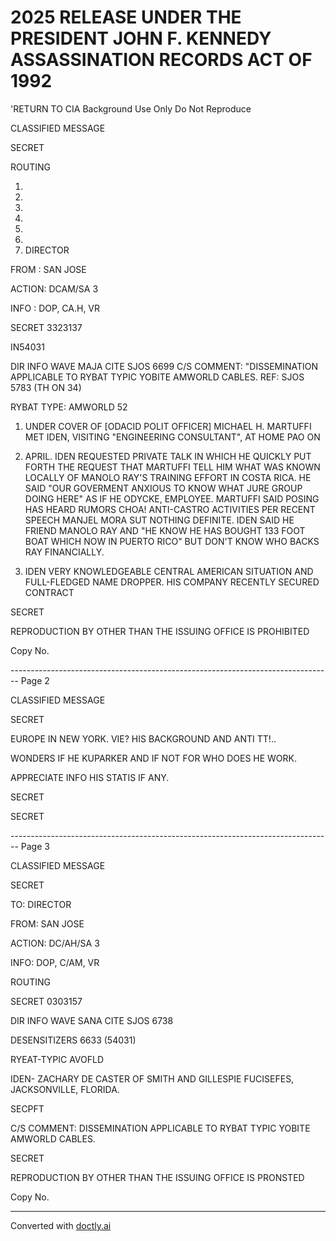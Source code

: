 # 2025 RELEASE UNDER THE PRESIDENT JOHN F. KENNEDY ASSASSINATION RECORDS ACT OF 1992

'RETURN TO CIA
Background Use Only
Do Not Reproduce

CLASSIFIED MESSAGE

SECRET

ROUTING

1. 
2. 
3. 
4. 
5. 
6. 
10. DIRECTOR

FROM : SAN JOSE

ACTION: DCAM/SA 3

INFO : DOP, CA.H, VR

SECRET 3323137

IN54031

DIR INFO WAVE MAJA CITE SJOS 6699 C/S COMMENT: "DISSEMINATION APPLICABLE
TO RYBAT TYPIC YOBITE AMWORLD CABLES.
REF: SJOS 5783 (TH ON 34)

RYBAT TYPE: AMWORLD 52

1. UNDER COVER OF [ODACID POLIT OFFICER] MICHAEL H. MARTUFFI
   MET IDEN, VISITING "ENGINEERING CONSULTANT", AT HOME PAO ON
2. APRIL. IDEN REQUESTED PRIVATE TALK IN WHICH HE QUICKLY PUT
   FORTH THE REQUEST THAT MARTUFFI TELL HIM WHAT WAS KNOWN LOCALLY
   OF MANOLO RAY'S TRAINING EFFORT IN COSTA RICA. HE SAID "OUR GOVERMENT
   ANXIOUS TO KNOW WHAT JURE GROUP DOING HERE" AS IF HE
   ODYCKE, EMPLOYEE. MARTUFFI SAID POSING HAS HEARD RUMORS CHOA!
   ANTI-CASTRO ACTIVITIES PER RECENT SPEECH MANJEL MORA SUT NOTHING
   DEFINITE. IDEN SAID HE FRIEND MANOLO RAY AND "HE KNOW HE HAS
   BOUGHT 133 FOOT BOAT WHICH NOW IN PUERTO RICO" BUT DON'T KNOW
   WHO BACKS RAY FINANCIALLY.

2. IDEN VERY KNOWLEDGEABLE CENTRAL AMERICAN SITUATION AND
   FULL-FLEDGED NAME DROPPER. HIS COMPANY RECENTLY SECURED CONTRACT

SECRET

REPRODUCTION BY OTHER THAN THE ISSUING OFFICE IS PROHIBITED

Copy No.


-------------------------------------------------------------------------------- Page 2

CLASSIFIED MESSAGE

SECRET

EUROPE IN NEW YORK. VIE? HIS BACKGROUND AND ANTI TT!..

WONDERS IF HE KUPARKER AND IF NOT FOR WHO DOES HE WORK.

APPRECIATE INFO HIS STATIS IF ANY.

SECRET

SECRET


-------------------------------------------------------------------------------- Page 3

CLASSIFIED MESSAGE

SECRET

TO: DIRECTOR

FROM: SAN JOSE

ACTION: DC/AH/SA 3

INFO: DOP, C/AM, VR

ROUTING

SECRET 0303157

DIR INFO WAVE SANA CITE SJOS 6738

DESENSITIZERS 6633 (54031)

RYEAT-TYPIC AVOFLD

IDEN- ZACHARY DE CASTER OF SMITH AND GILLESPIE FUCISEFES,
JACKSONVILLE, FLORIDA.

SECPFT

C/S COMMENT: DISSEMINATION APPLICABLE TO RYBAT TYPIC YOBITE AMWORLD CABLES.

SECRET

REPRODUCTION BY OTHER THAN THE ISSUING OFFICE IS PRONSTED

Copy No.


---
Converted with [doctly.ai](https://doctly.ai)